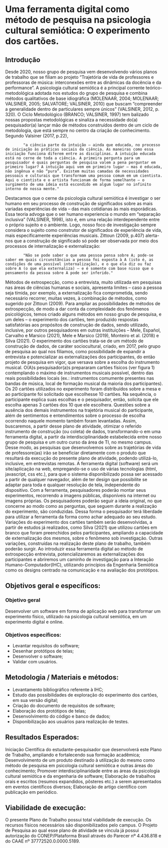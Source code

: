 # Uma ferramenta digital como método de pesquisa na psicologia cultural semiótica: O experimento dos cartões.
## Introdução

Desde 2020, nosso grupo de pesquisa vem desenvolvendo vários planos de trabalho que se filiam ao projeto “Trajetória de vida de professores e professoras de música: interconexões entre as dinâmicas da docência e da performance”.  A psicologia cultural semiótica é a principal corrente teórico-metodológica adotada nos estudos do grupo de pesquisa e combina métodos qualitativos de base idiográfica (MOLENAAR, 2004; MOLENAAR; VALSINER, 2005; SALVATORE; VALSINER, 2010) que buscam “compreender a generalidade dentro de particulares sempre únicos” (VALSINER, 2012, p. 320). O Ciclo Metodológico (BRANCO; VALSINER, 1997) tem balizado nossas propostas metodológicas e sinaliza a necessidade do(a) pesquisador(a) lançar mão de métodos construídos dentro de um ciclo de metodologia, que está sempre no centro da criação de conhecimento. Segundo Valsiner (2017, p.22), 

            "a ciência parte da intuição — ainda que educada, no processo de iniciação às práticas sociais da ciência. As maneiras como essa iniciação funciona diferem entre as disciplinas. A intuição educada está no cerne de toda a ciência. A primeira pergunta para um pesquisador é quais perguntas de pesquisa valem a pena perguntar em primeiro lugar? A intuição aqui vem em primeiro lugar – mas é educada, não ingênua e não “pura”. Existem muitas camadas de necessidades pessoais e culturais que transformam uma pessoa comum em um cientista. Aqui o cientista e o artista funcionam de forma semelhante – o surgimento de uma ideia está escondido em algum lugar no infinito interno de nossa mente."

Destacamos que o cerne da psicologia cultural semiótica é investigar o ser humano em seu processo de construção de significados sobre as mais variadas experiências de vida – das mais cotidianas às mais esporádicas. Essa teoria advoga que o ser humano experiencia o mundo em “separação inclusiva” (VALSINER, 1998), isto é, em uma relação interdependente entre o próprio sujeito e o ambiente. Logo, nosso foco de investigação sempre considera o sujeito como construtor de significados de experiência de vida, mais especificamente experiências musicais. Zittoun (2009, p.407) alerta-nos que a construção de significado só pode ser observada por meio dos processos de internalização e externalização:

            "Não se pode saber o que uma pessoa pensa sobre A; pode-se saber em quais circunstâncias a pessoa foi exposta à A (isto é, as condições de uma possível internalização), e o que ela diz ou faz sobre A (o que ela externaliza) – e é somente com base nisso que o pensamento da pessoa sobre A pode ser inferido." 

Métodos de extrospecção, como a entrevista, muito utilizada em pesquisas nas áreas de ciências humanas e sociais, apresenta limites – caso a pessoa seja tímida, por exemplo, a externalização fica comprometida, sendo necessário recorrer, muitas vezes, à combinação de métodos, como sugerido por Zittoun (2009). Para ampliar as possibilidades de métodos de extrospecção, de modo a dar conta da complexidade dos fenômenos psicológicos, temos criado alguns métodos em nosso grupo de pesquisa, e um deles – o experimento dos cartões,  tem produzido respostas satisfatórias aos propósitos de construção de dados, sendo utilizado, inclusive, por outros pesquisadores em outras instituições –  Mele, Español, Carvalho e Marsico (2021), Mele e Marsico (2019), Monteiro et al. (2018) e Silva (2021).  O experimento dos cartões trata-se de um método de construção de dados, de caráter sociocultural, criado, em 2017, pelo grupo de pesquisa ao qual nos filiamos, como possibilidade de expandir a entrevista e potencializar as externalizações dos participantes, do então projeto de pesquisa em vigor, que versava sobre a escolha do instrumento musical. O(A)s pesquisador(a)s prepararam cartões físicos (ver figura 1) contemplando o máximo de instrumentos musicais possível, dentro das reais possibilidades locais (ex.: instrumentos comumente presentes nas bandas de música, local de formação musical da maioria dos participantes). Os 20 cartões utilizados no experimento foram distribuídos sobre a mesa e ao participante foi solicitado que escolhesse 10 cartões. Na sequência, o participante explica suas escolhas e o pesquisador, então, solicita que ele escolha apenas 3 cartões dos 10 que ele escolhera. Questões sobre a ausência dos demais instrumentos na trajetória musical do participante, além de sentimentos e entendimentos sobre o processo de escolha ocorrendo naquele momento também foram levantadas.
Assim, buscaremos, a partir desse plano de atividade, otimizar o referido instrumento de construção (ou coleta) de dados, transformando-o em uma ferramenta digital, a partir da interdisciplinaridade estabelecida entre nosso grupo de pesquisa e um outro curso da área de TI, no mesmo campus. Desse modo, as pesquisas que desenvolvemos sobre as trajetórias de vida de professore(as) irão se beneficiar diretamente com o produto que resultará da execução do presente plano de atividade, podendo utilizá-lo, inclusive, em entrevistas remotas.
A ferramenta digital (software) será um site/aplicação na web,  empregando-se o uso de várias tecnologias (html, javascript, css etc.), para que o sistema disponibilizado possa ser acessado a partir de qualquer navegador, além de ter design que possibilite se adaptar para toda e qualquer resolução de tela, independente do dispositivo. Com a ferramenta, pesquisadores poderão montar seus experimentos, recorrendo a imagens públicas, disponíveis na internet ou imagens próprias.  Os pesquisadores poderão seguir a ideia original, no que concerne ao modo como as perguntas, que seguem durante a realização do experimento, são conduzidas. Dessa forma o pesquisador terá liberdade para utilizar a ferramenta da forma como achar adequado ao seu estudo.  Variações do experimento dos cartões também serão desenvolvidas, a partir de estudos já realizados, como Silva (2021) que utilizou cartões em branco que foram preenchidos pelos participantes, ampliando a capacidade de externalização dos mesmos, sobre o fenômeno sob investigação. Outras variações, construídas na realização deste plano de trabalho, também poderão surgir. 
Ao introduzir essa ferramenta digital ao método de extrospecção entrevista, potencializaremos as externalizações dos participantes e abriremos um caminho de investigação para a Interação Humano-Computador(IHC), utilizando princípios da Engenharia Semiótica como os designs centrado na comunicação e na avaliação dos protótipos. 

## Objetivos geral e específicos:
### Objetivo geral
Desenvolver um software em forma de aplicação web para transformar um experimento físico, utilizado na psicologia cultural semiótica, em um experimento digital e online.
### Objetivos específicos: 
- Levantar requisitos do software;
- Desenhar protótipos de telas;
- Desenvolver o software;
- Validar com usuários.

## Metodologia / Materiais e métodos: 
- Levantamento bibliográfico referente à IHC;
- Estudo das possibilidades de exploração do experimento dos cartões, em sua versão digital;
- Criação do documento de requisitos de software; 
- Elaboração dos protótipos de telas;
- Desenvolvimento do código e banco de dados;
- Disponibilização aos usuários para realização de testes.

## Resultados Esperados:
Iniciação Científica do estudante-pesquisador que desenvolverá este Plano de Trabalho, ampliando e fortalecendo sua formação acadêmica; 
Desenvolvimento de um produto destinado à utilização do mesmo como método de pesquisa em psicologia cultural semiótica e outras áreas do conhecimento;
Promover interdisciplinaridade entre as áreas da psicologia cultural semiótica e da engenharia de software;
Elaboração de trabalhos orais e escritos (resumos expandidos, pôsteres etc.) a serem apresentados em eventos científicos diversos;
Elaboração de artigo científico com publicação em periódico.

## Viabilidade de execução:
O presente Plano de Trabalho possui total viabilidade de execução. Os recursos físicos necessários são disponibilizados pelo  campus. O Projeto de Pesquisa ao qual esse plano de atividade se vincula já possui autorização do CONEP/Plataforma Brasil através do Parecer nº 4.436.818 e  do CAAE nº 37772520.0.0000.5189.
